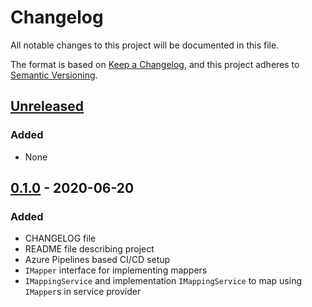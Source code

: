 # Changelog

All notable changes to this project will be documented in this file.

The format is based on [Keep a Changelog](https://keepachangelog.com/en/1.0.0/),
and this project adheres to [Semantic Versioning](https://semver.org/spec/v2.0.0.html).

## [Unreleased]

### Added

- None

## [0.1.0] - 2020-06-20

### Added

- CHANGELOG file
- README file describing project
- Azure Pipelines based CI/CD setup
- `IMapper` interface for implementing mappers
- `IMappingService` and implementation `IMappingService` to map using `IMapper`s in service provider

[unreleased]: https://github.com/SorenA/lightops-mapping/compare/0.1.0...develop
[0.1.0]: https://github.com/SorenA/lightops-mapping/tree/0.1.0
